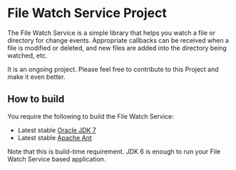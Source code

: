 # File Watch Service Project

The File Watch Service is a simple library that helps you watch a file or directory for change
events. Appropriate callbacks can be received when a file is modified or deleted, and
new files are added into the directory being watched, etc.

It is an ongoing project. Please feel free to contribute to this Project and make it even better.

## How to build

You require the following to build the File Watch Service:

* Latest stable [Oracle JDK 7](http://www.oracle.com/technetwork/java/)
* Latest stable [Apache Ant](http://ant.apache.org/)

Note that this is build-time requirement.  JDK 6 is enough to run your File Watch Service based application.
